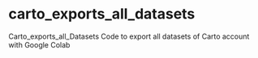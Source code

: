 # carto_exports_all_datasets
Carto_exports_all_Datasets
Code to export all datasets of Carto account with Google Colab
